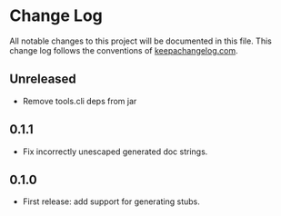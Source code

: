 # Change Log
All notable changes to this project will be documented in this file. This change log follows the conventions of [keepachangelog.com](http://keepachangelog.com/).

## Unreleased

- Remove tools.cli deps from jar

## 0.1.1

- Fix incorrectly unescaped generated doc strings.

## 0.1.0

- First release: add support for generating stubs.
